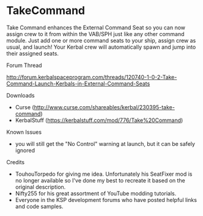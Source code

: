 # TakeCommand
Take Command enhances the External Command Seat so you can now assign crew to it from within the VAB/SPH just like any other command module.  Just add one or more command seats to your ship, assign crew as usual, and launch!  Your Kerbal crew will automatically spawn and jump into their assigned seats.

Forum Thread

http://forum.kerbalspaceprogram.com/threads/120740-1-0-2-Take-Command-Launch-Kerbals-in-External-Command-Seats

Downloads
- Curse (http://www.curse.com/shareables/kerbal/230395-take-command)
- KerbalStuff (https://kerbalstuff.com/mod/776/Take%20Command)

Known Issues
- you will still get the "No Control" warning at launch, but it can be safely ignored

Credits
- TouhouTorpedo for giving me idea.  Unfortunately his SeatFixer mod is no longer available so I've done my best to recreate it based on the original description.
- Nifty255 for his great assortment of YouTube modding tutorials.
- Everyone in the KSP development forums who have posted helpful links and code samples.
